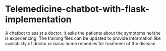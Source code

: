 # Telemedicine-chatbot-with-flask-implementation
A chatbot to assist a doctor. It asks the patients about the symptoms he/she is experiencing. The training files can be updated to provide information like availability of doctor or basic home remedies for treatment of the disease. 
